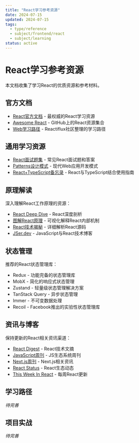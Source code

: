 ```yaml
---
title: "React学习参考资源"
date: 2024-07-15
updated: 2024-07-15
tags: 
  - type/reference
  - subject/frontend/react
  - subject/learning
status: active
---
```


# React学习参考资源

本文档收集了学习React的优质资源和参考材料。

## 官方文档

- [React官方文档](https://react.dev/) - 最权威的React学习资源
- [Awesome React](https://github.com/enaqx/awesome-react) - GitHub上的React资源集合
- [Web学习路径](https://www.reactiflux.com/learning) - Reactiflux社区整理的学习路径

## 通用学习资源

- [React面试题集](https://github.com/sudheerj/reactjs-interview-questions) - 常见React面试题和答案
- [Patterns设计模式](https://www.patterns.dev/) - 现代Web应用开发模式
- [React+TypeScript备忘录](https://github.com/typescript-cheatsheets/react) - React与TypeScript结合使用指南

## 原理解读

深入理解React工作原理的资源：

- [React Deep Dive](https://learn.react-js.dev/) - React深度剖析
- [图解React原理](https://7km.top/) - 可视化解释React内部机制
- [React技术揭秘](https://react.iamkasong.com/) - 详细解析React源码
- [JSer.dev](https://jser.dev/) - JavaScript与React技术博客

## 状态管理

推荐的React状态管理库：

- Redux - 功能完备的状态管理库
- MobX - 简化的响应式状态管理
- Zustand - 轻量级状态管理解决方案
- TanStack Query - 异步状态管理
- Immer - 不可变数据处理
- Recoil - Facebook推出的实验性状态管理库

## 资讯与博客

保持更新的React相关资讯渠道：

- [React Digest](https://newsletter.reactdigest.net/) - React技术文摘
- [JavaScript周刊](https://javascriptweekly.com/) - JS生态系统周刊
- [Next.js周刊](https://nextjsweekly.com/) - Next.js相关资讯
- [React Status](https://react.statuscode.com/) - React生态动态
- [This Week In React](https://thisweekinreact.com/) - 每周React更新

## 学习路径

*待完善*

## 项目实战

*待完善* 